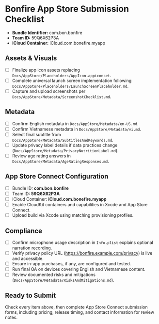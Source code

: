 # Bonfire App Store Submission Checklist

- **Bundle Identifier:** com.bon.bonfire
- **Team ID:** 59Q6X62P3A
- **iCloud Container:** iCloud.com.bonefire.myapp

## Assets & Visuals
- [ ] Finalize app icon assets replacing `Docs/AppStore/Placeholders/AppIcon.appiconset`.
- [ ] Complete universal launch screen implementation following `Docs/AppStore/Placeholders/LaunchScreenPlaceholder.md`.
- [ ] Capture and upload screenshots per `Docs/AppStore/Metadata/ScreenshotChecklist.md`.

## Metadata
- [ ] Confirm English metadata in `Docs/AppStore/Metadata/en-US.md`.
- [ ] Confirm Vietnamese metadata in `Docs/AppStore/Metadata/vi.md`.
- [ ] Select final subtitle from `Docs/AppStore/Metadata/SubtitlesAndKeywords.md`.
- [ ] Update privacy label details if data practices change (`Docs/AppStore/Metadata/PrivacyNutritionLabel.md`).
- [ ] Review age rating answers in `Docs/AppStore/Metadata/AgeRatingResponses.md`.

## App Store Connect Configuration
- [ ] Bundle ID: **com.bon.bonfire**
- [ ] Team ID: **59Q6X62P3A**
- [ ] iCloud Container: **iCloud.com.bonefire.myapp**
- [ ] Enable CloudKit containers and capabilities in Xcode and App Store Connect.
- [ ] Upload build via Xcode using matching provisioning profiles.

## Compliance
- [ ] Confirm microphone usage description in `Info.plist` explains optional narration recording.
- [ ] Verify privacy policy URL (https://bonfire.example.com/privacy) is live and accessible.
- [ ] Ensure in-app purchases, if any, are configured and tested.
- [ ] Run final QA on devices covering English and Vietnamese content.
- [ ] Review documented risks and mitigations (`Docs/AppStore/Metadata/RisksAndMitigations.md`).

## Ready to Submit
Check every item above, then complete App Store Connect submission forms, including pricing, release timing, and contact information for review notes.
